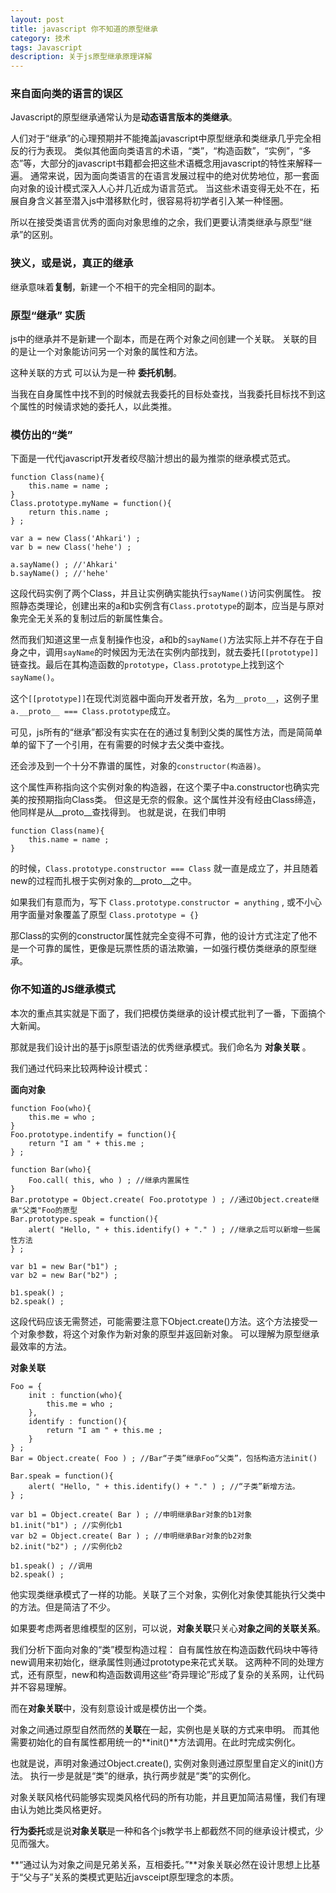 ```yaml
---
layout: post
title: javascript 你不知道的原型继承
category: 技术
tags: Javascript
description: 关于js原型继承原理详解
---
```


### 来自面向类的语言的误区

Javascript的原型继承通常认为是**动态语言版本的类继承**。

人们对于“继承”的心理预期并不能掩盖javascript中原型继承和类继承几乎完全相反的行为表现。
类似其他面向类语言的术语，“类”，“构造函数”，“实例”，“多态”等，大部分的javascript书籍都会把这些术语概念用javascript的特性来解释一遍。
通常来说，因为面向类语言的在语言发展过程中的绝对优势地位，那一套面向对象的设计模式深入人心并几近成为语言范式。
当这些术语变得无处不在，拓展自身含义甚至潜入js中潜移默化时，很容易将初学者引入某一种怪圈。

所以在接受类语言优秀的面向对象思维的之余，我们更要认清类继承与原型“继承”的区别。

### 狭义，或是说，真正的继承

继承意味着**复制**，新建一个不相干的完全相同的副本。


### 原型“继承” 实质

js中的继承并不是新建一个副本，而是在两个对象之间创建一个关联。
关联的目的是让一个对象能访问另一个对象的属性和方法。

这种关联的方式 可以认为是一种 **委托机制**。

当我在自身属性中找不到的时候就去我委托的目标处查找，当我委托目标找不到这个属性的时候请求她的委托人，以此类推。


### 模仿出的“类”

下面是一代代javascript开发者绞尽脑汁想出的最为推崇的继承模式范式。

	function Class(name){
		this.name = name ;
	}
	Class.prototype.myName = function(){
		return this.name ;
	} ;

	var a = new Class('Ahkari') ;
	var b = new Class('hehe') ;

	a.sayName() ; //'Ahkari'
	b.sayName() ; //'hehe'

这段代码实例了两个Class，并且让实例确实能执行`sayName()`访问实例属性。
按照静态类理论，创建出来的a和b实例含有`Class.prototype`的副本，应当是与原对象完全无关系的复制过后的新属性集合。

然而我们知道这里一点复制操作也没，a和b的`sayName()`方法实际上并不存在于自身之中，调用`sayName`的时候因为无法在实例内部找到，就去委托`[[prototype]]`链查找。最后在其构造函数的`prototype`，`Class.prototype`上找到这个`sayName()`。

这个`[[prototype]]`在现代浏览器中面向开发者开放，名为`__proto__`，这例子里 `a.__proto__ === Class.prototype`成立。

可见，js所有的“继承”都没有实实在在的通过复制到父类的属性方法，而是简简单单的留下了一个引用，在有需要的时候才去父类中查找。

还会涉及到一个十分不靠谱的属性，对象的`constructor(构造器)`。

这个属性声称指向这个实例对象的构造器，在这个栗子中a.constructor也确实完美的按预期指向Class类。
但这是无奈的假象。这个属性并没有经由Class缔造，他同样是从__proto__查找得到。
也就是说，在我们申明
	
	function Class(name){
		this.name = name ;
	}

的时候，`Class.prototype.constructor === Class` 就一直是成立了，并且随着new的过程而扎根于实例对象的__proto__之中。

如果我们有意而为，写下
`Class.prototype.constructor = anything` ,
或不小心用字面量对象覆盖了原型
`Class.prototype = {} `

那Class的实例的constructor属性就完全变得不可靠，他的设计方式注定了他不是一个可靠的属性，更像是玩票性质的语法欺骗，一如强行模仿类继承的原型继承。


### 你不知道的JS继承模式

本次的重点其实就是下面了，我们把模仿类继承的设计模式批判了一番，下面搞个大新闻。

那就是我们设计出的基于js原型语法的优秀继承模式。我们命名为 **对象关联** 。

我们通过代码来比较两种设计模式：

**面向对象**

	function Foo(who){
		this.me = who ;
	}
	Foo.prototype.indentify = function(){
		return "I am " + this.me ;
	} ;

	function Bar(who){
		Foo.call( this, who ) ; //继承内置属性
	}
	Bar.prototype = Object.create( Foo.prototype ) ; //通过Object.create继承"父类"Foo的原型
	Bar.prototype.speak = function(){
		alert( "Hello, " + this.identify() + "." ) ; //继承之后可以新增一些属性方法
	} ;

	var b1 = new Bar("b1") ;
	var b2 = new Bar("b2") ;

	b1.speak() ;
	b2.speak() ;

这段代码应该无需赘述，可能需要注意下Object.create()方法。这个方法接受一个对象参数，将这个对象作为新对象的原型并返回新对象。
可以理解为原型继承最效率的方法。

**对象关联**

	Foo = {
		init : function(who){
			this.me = who ;
		},
		identify : function(){
			return "I am " + this.me ;
		}
	} ;
	Bar = Object.create( Foo ) ; //Bar“子类”继承Foo“父类”，包括构造方法init()

	Bar.speak = function(){
		alert( "Hello, " + this.identify() + "." ) ; //“子类”新增方法。
	} ;

	var b1 = Object.create( Bar ) ; //申明继承Bar对象的b1对象
	b1.init("b1") ; //实例化b1
	var b2 = Object.create( Bar ) ; //申明继承Bar对象的b2对象
	b2.init("b2") ; //实例化b2

	b1.speak() ; //调用
	b2.speak() ;

他实现类继承模式了一样的功能。关联了三个对象，实例化对象使其能执行父类中的方法。但是简洁了不少。

如果要考虑两者思维模型的区别，可以说，**对象关联**只关心**对象之间的关联关系**。

我们分析下面向对象的“类”模型构造过程：
自有属性放在构造函数代码块中等待new调用来初始化，继承属性则通过prototype来花式关联。
这两种不同的处理方式，还有原型，new和构造函数调用这些“奇异理论”形成了复杂的关系网，让代码并不容易理解。

而在**对象关联**中，没有刻意设计或是模仿出一个类。

对象之间通过原型自然而然的**关联**在一起，实例也是关联的方式来申明。
而其他需要初始化的自有属性都用统一的**init()**方法调用。在此时完成实例化。

也就是说，声明对象通过Object.create(), 实例对象则通过原型里自定义的init()方法。
执行一步是就是“类”的继承，执行两步就是“类”的实例化。

对象关联风格代码能够实现类风格代码的所有功能，并且更加简洁易懂，我们有理由认为她比类风格更好。


**行为委托**或是说**对象关联**是一种和各个js教学书上都截然不同的继承设计模式，少见而强大。

**“通过认为对象之间是兄弟关系，互相委托。”**对象关联必然在设计思想上比基于“父与子”关系的类模式更贴近javsceipt原型理念的本质。

